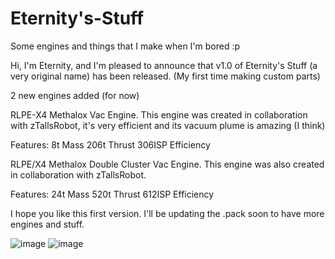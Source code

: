 # Eternity's-Stuff
Some engines and things that I make when I'm bored :p

Hi, I'm Eternity, and I'm pleased to announce that v1.0 of Eternity's Stuff (a very original name) has been released. (My first time making custom parts)

2 new engines added (for now)

RLPE-X4 Methalox Vac Engine. This engine was created in collaboration with zTallsRobot, it's very efficient and its vacuum plume is amazing (I think)

Features:
8t Mass
206t Thrust
306ISP Efficiency

RLPE/X4 Methalox Double Cluster Vac Engine. This engine was also created in collaboration with zTallsRobot.

Features:
24t Mass
520t Thrust
612ISP Efficiency

I hope you like this first version. I'll be updating the .pack soon to have more engines and stuff.

![image](https://github.com/user-attachments/assets/63a498ef-5c6b-43da-bd14-5db008bfd90c)
![image](https://github.com/user-attachments/assets/9e419737-fa66-4237-9350-286c3ad5fd23)
